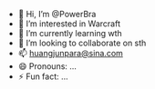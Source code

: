 - 👋 Hi, I’m @PowerBra
- 👀 I’m interested in Warcraft
- 🌱 I’m currently learning wth
- 💞️ I’m looking to collaborate on sth
- 📫 huangjunpara@sina.com
- 😄 Pronouns: ...
- ⚡ Fun fact: ...

<!---
PowerBra/PowerBra is a ✨ special ✨ repository because its `README.md` (this file) appears on your GitHub profile.
You can click the Preview link to take a look at your changes.
--->
